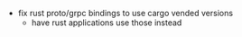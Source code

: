* fix rust proto/grpc bindings to use cargo vended versions
  - have rust applications use those instead
